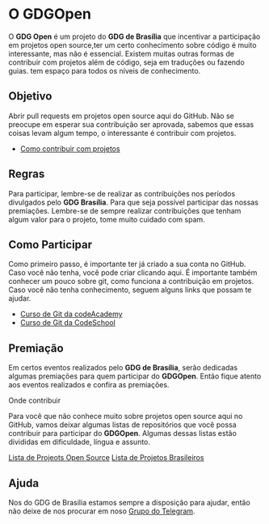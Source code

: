 # O GDGOpen

O **GDG Open** é um projeto do **GDG de Brasília** que incentivar a participação em projetos open source,ter um certo conhecimento sobre código é muito interessante, mas não é essencial. Existem muitas outras formas de contribuir com projetos além de código, seja em traduções ou fazendo guias. tem espaço para todos os níveis de conhecimento. 

## Objetivo

Abrir pull requests em projetos open source aqui do GitHub. Não se preocupe em esperar sua contribuição ser aprovada, sabemos que essas coisas levam algum tempo, o interessante é contribuir com projetos.

* [Como contribuir com projetos](https://medium.com/@leportella/como-contribuir-para-um-projeto-open-source-pela-primeira-vez-sem-escrever-c%C3%B3digo-21e55a896fb0)

## Regras

Para participar, lembre-se de realizar as contribuições nos períodos divulgados pelo **GDG Brasília**. Para que seja possível participar das nossas premiações. Lembre-se de sempre realizar contribuições que tenham algum valor para o projeto, tome muito cuidado com spam.

## Como Participar

Como primeiro passo, é importante ter já criado a sua conta no GitHub. Caso você não tenha, você pode criar clicando aqui. É importante também conhecer um pouco sobre git, como funciona a contribuição em projetos. Caso você não tenha conhecimento, seguem alguns links que possam te ajudar.

* [Curso de Git da codeAcademy](https://www.codecademy.com/pt/learn/learn-git)
* [Curso de Git da CodeSchool](https://www.codeschool.com/courses/try-git)

## Premiação

Em certos eventos realizados pelo **GDG de Brasília**, serão dedicadas algumas premiações para quem participar do **GDGOpen**. Então fique atento aos eventos realizados e confira as premiações.

Onde contribuir

Para você que não conhece muito sobre projetos open source aqui no GitHub, vamos deixar algumas listas de repositórios que você possa contribuir para participar do **GDGOpen**. Algumas dessas listas estão divididas em dificuldade, língua e assunto.

[Lista de Projeots Open Source](https://github.com/camilatigre/listamaravilhosaopensource)
[Lista de Projetos Brasileiros](https://medium.com/nossa-coletividad/projetos-brasileiros-para-fazer-pull-requests-nesse-hacktoberfest-4dc9b9b576c0)

## Ajuda

Nos do GDG de Brasilia estamos sempre a disposição para ajudar, então não deixe de nos procurar em noso [Grupo do Telegram](https://t.me/gdgbrasilia).



